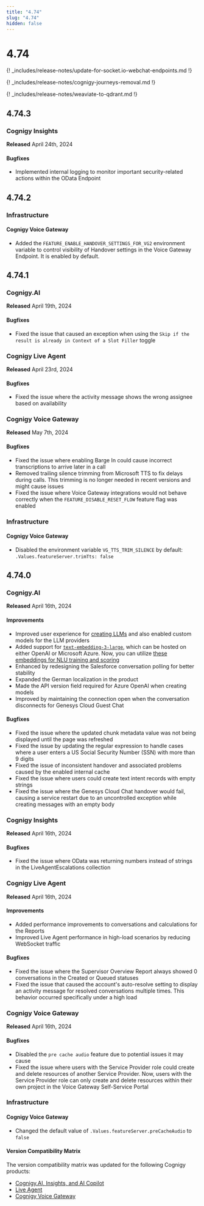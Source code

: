 ```yaml
---
title: "4.74"
slug: "4.74"
hidden: false
---
```


# 4.74

{! _includes/release-notes/update-for-socket.io-webchat-endpoints.md !}

{! _includes/release-notes/cognigy-journeys-removal.md !}

{! _includes/release-notes/weaviate-to-qdrant.md !}

## 4.74.3

### Cognigy Insights

**Released** April 24th, 2024

#### Bugfixes

- Implemented internal logging to monitor important security-related actions within the OData Endpoint

## 4.74.2

### Infrastructure

#### Cognigy Voice Gateway

- Added the `FEATURE_ENABLE_HANDOVER_SETTINGS_FOR_VG2` environment variable to control visibility of Handover settings in the Voice Gateway Endpoint. It is enabled by default.

## 4.74.1

### Cognigy.AI

**Released** April 19th, 2024

#### Bugfixes

- Fixed the issue that caused an exception when using the `Skip if the result is already in Context of a Slot Filler` toggle

### Cognigy Live Agent

**Released** April 23rd, 2024

#### Bugfixes

- Fixed the issue where the activity message shows the wrong assignee based on availability

### Cognigy Voice Gateway

**Released** May 7th, 2024

#### Bugfixes

- Fixed the issue where enabling Barge In could cause incorrect transcriptions to arrive later in a call
- Removed trailing silence trimming from Microsoft TTS to fix delays during calls. This trimming is no longer needed in recent versions and might cause issues
- Fixed the issue where Voice Gateway integrations would not behave correctly when the `FEATURE_DISABLE_RESET_FLOW` feature flag was enabled

### Infrastructure

#### Cognigy Voice Gateway

- Disabled the environment variable `VG_TTS_TRIM_SILENCE` by default: `.Values.featureServer.trimTts: false`

## 4.74.0

### Cognigy.AI

**Released** April 16th, 2024

#### Improvements

- Improved user experience for [creating LLMs](../ai/empower/llms.md#add-a-model) and also enabled custom models for the LLM providers
- Added support for [`text-embedding-3-large`](../ai/empower/llms.md#supported-models), which can be hosted on either OpenAI or Microsoft Azure. Now, you can utilize [these embeddings for NLU training and scoring](../ai/empower/nlu/external/external-nlu-intent-recognition.md)
- Enhanced by redesigning the Salesforce conversation polling for better stability
- Expanded the German localization in the product
- Made the API version field required for Azure OpenAI when creating models
- Improved by maintaining the connection open when the conversation disconnects for Genesys Cloud Guest Chat

#### Bugfixes

- Fixed the issue where the updated chunk metadata value was not being displayed until the page was refreshed
- Fixed the issue by updating the regular expression to handle cases where a user enters a US Social Security Number (SSN) with more than 9 digits
- Fixed the issue of inconsistent handover and associated problems caused by the enabled internal cache
- Fixed the issue where users could create text intent records with empty strings
- Fixed the issue where the Genesys Cloud Chat handover would fail, causing a service restart due to an uncontrolled exception while creating messages with an empty body

### Cognigy Insights

**Released** April 16th, 2024

#### Bugfixes

- Fixed the issue where OData was returning numbers instead of strings in the LiveAgentEscalations collection

### Cognigy Live Agent

**Released** April 16th, 2024

#### Improvements

- Added performance improvements to conversations and calculations for the Reports
- Improved Live Agent performance in high-load scenarios by reducing WebSocket traffic

#### Bugfixes

- Fixed the issue where the Supervisor Overview Report always showed 0 conversations in the Created or Queued statuses
- Fixed the issue that caused the account's auto-resolve setting to display an activity message for resolved conversations multiple times. This behavior occurred specifically under a high load

### Cognigy Voice Gateway

**Released** April 16th, 2024

#### Bugfixes

- Disabled the `pre cache audio` feature due to potential issues it may cause
- Fixed the issue where users with the Service Provider role could create and delete resources of another Service Provider. Now, users with the Service Provider role can only create and delete resources within their own project in the Voice Gateway Self-Service Portal

### Infrastructure

#### Cognigy Voice Gateway

- Changed the default value of `.Values.featureServer.preCacheAudio` to `false`

#### Version Compatibility Matrix

The version compatibility matrix was updated for the following Cognigy products:

- [Cognigy.AI, Insights, and AI Copilot](../ai/installation/version-compatibility-matrix.md)
- [Live Agent](../live-agent/installation/deployment/version-compatibility-matrix.md)
- [Cognigy Voice Gateway](../voice-gateway/installation/version-compatibility-matrix.md)